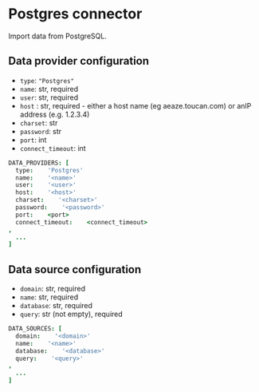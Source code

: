 # Postgres connector

Import data from PostgreSQL.

## Data provider configuration

* `type`: `"Postgres"`
* `name`: str, required
* `user`: str, required
* `host` : str, required - either a host name (eg aeaze.toucan.com) or anIP address (e.g. 1.2.3.4)
* `charset`: str
* `password`: str
* `port`: int
* `connect_timeout`: int

```coffee
DATA_PROVIDERS: [
  type:    'Postgres'
  name:    '<name>'
  user:    '<user>'
  host:    '<host>'
  charset:    '<charset>'
  password:    '<password>'
  port:    <port>
  connect_timeout:    <connect_timeout>
,
  ...
]
```


## Data source configuration

* `domain`: str, required
* `name`: str, required
* `database`: str, required
* `query`: str (not empty), required

```coffee
DATA_SOURCES: [
  domain:    '<domain>'
  name:    '<name>'
  database:    '<database>'
  query:    '<query>'
,
  ...
]
```

